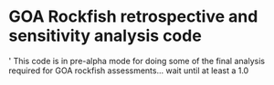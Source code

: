 # GOA Rockfish retrospective and sensitivity analysis code
' This code is in pre-alpha mode for doing some of the final analysis required for GOA rockfish assessments... wait until at least a 1.0
